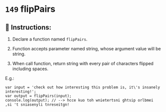 # `149` flipPairs

## 📝 Instructions:

1. Declare a function named `flipPairs`.

2. Function accepts parameter named string, whose argument value will be string.

3. When call function, return string with every pair of characters flipped including spaces.

E.g.:

```Js
var input = 'check out how interesting this problem is, it\'s insanely interesting!';
var output = flipPairs(input);
console.log(output); // --> hcce kuo toh wnietertsni ghtsip orlbmei ,si 't sniasenyli tnreseitgn!
```
